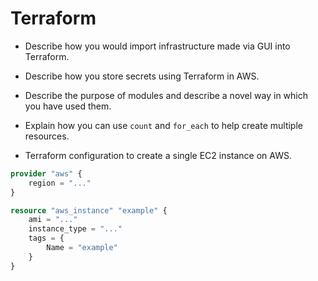 # Terraform

- Describe how you would import infrastructure made via GUI into Terraform.

- Describe how you store secrets using Terraform in AWS.

- Describe the purpose of modules and describe a novel way in which you have
  used them.

- Explain how you can use `count` and `for_each` to help create multiple
  resources.

- Terraform configuration to create a single EC2 instance on AWS.

```terraform
provider "aws" {
    region = "..."
}

resource "aws_instance" "example" {
    ami = "..."
    instance_type = "..."
    tags = {
        Name = "example"
    }
}
```
